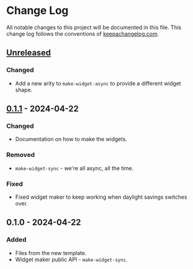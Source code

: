# Change Log
All notable changes to this project will be documented in this file. This change log follows the conventions of [keepachangelog.com](http://keepachangelog.com/).

## [Unreleased]
### Changed
- Add a new arity to `make-widget-async` to provide a different widget shape.

## [0.1.1] - 2024-04-22
### Changed
- Documentation on how to make the widgets.

### Removed
- `make-widget-sync` - we're all async, all the time.

### Fixed
- Fixed widget maker to keep working when daylight savings switches over.

## 0.1.0 - 2024-04-22
### Added
- Files from the new template.
- Widget maker public API - `make-widget-sync`.

[Unreleased]: https://sourcehost.site/your-name/guitar-cad/compare/0.1.1...HEAD
[0.1.1]: https://sourcehost.site/your-name/guitar-cad/compare/0.1.0...0.1.1
